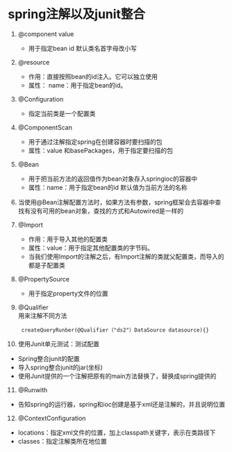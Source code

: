 # spring注解以及junit整合 #
1. @component value	
	* 用于指定bean id 默认类名首字母改小写
2. @resource
 	* 作用：直接按照bean的id注入。它可以独立使用
 	* 属性： name：用于指定bean的id。
3. @Configuration
	* 指定当前类是一个配置类 
4. @ComponentScan
	* 用于通过注解指定spring在创建容器时要扫描的包
 	* 属性：value 和basePackages，用于指定要扫描的包
5. @Bean
 	* 用于把当前方法的返回值作为bean对象存入springioc的容器中
 	* 属性：name：用于指定bean的id 默认值为当前方法的名称
6. 当使用@Bean注解配置方法时，如果方法有参数，spring框架会去容器中查找有没有可用的bean对象，查找的方式和Autowired是一样的
7. @Import 
	* 作用：用于导入其他的配置类
 	* 属性：value：用于指定其他配置类的字节码。
 	* 当我们使用Import的注解之后，有Import注解的类就父配置类，而导入的都是子配置类
8. @PropertySource 
	* 用于指定property文件的位置
9. @Qualifier<br/>用来注解不同方法
   
		createQueryRunber(@Qualifier（"ds2"）DataSource datasource){}
10. 使用Junit单元测试：测试配置
 * Spring整合junit的配置
 * 导入spring整合junit的jar(坐标)
 * 使用Junit提供的一个注解把原有的main方法替换了，替换成spring提供的
11.  @Runwith
 * 告知spring的运行器，spring和ioc创建是基于xml还是注解的，并且说明位置
12. @ContextConfiguration
 * locations：指定xml文件的位置，加上classpath关键字，表示在类路径下
 * classes：指定注解类所在地位置